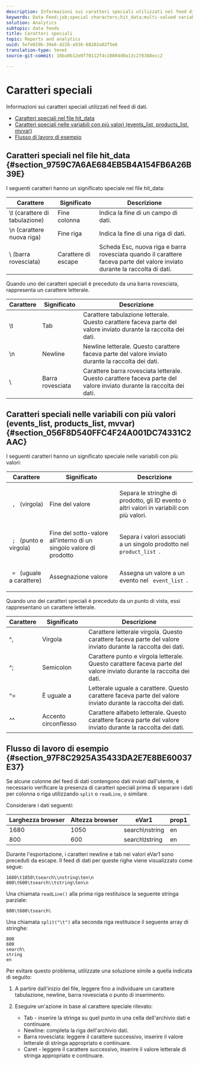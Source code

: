 ```yaml
---
description: Informazioni sui caratteri speciali utilizzati nel feed di dati.
keywords: Data Feed;job;special characters;hit_data;multi-valued variables;events_list;products_list;mvvars
solution: Analytics
subtopic: data feeds
title: Caratteri speciali
topic: Reports and analytics
uuid: 5efe019b-39e6-4226-a936-88202a02f5e6
translation-type: tm+mt
source-git-commit: 16ba0b12e0f70112f4c10804d0a13c278388ecc2

---
```



# Caratteri speciali

Informazioni sui caratteri speciali utilizzati nel feed di dati.

* [Caratteri speciali nel file hit_data](/help/export/analytics-data-feed/c-df-contents/datafeeds-spec-chars.md#section_9759C7A6AE684EB5B4A154FB6A26B39E)
* [Caratteri speciali nelle variabili con più valori (events_list, products_list, mvvar)](/help/export/analytics-data-feed/c-df-contents/datafeeds-spec-chars.md#section_056F8D540FFC4F24A001DC74331C2AAC)
* [Flusso di lavoro di esempio](/help/export/analytics-data-feed/c-df-contents/datafeeds-spec-chars.md#section_97F8C2925A35433DA2E7E8BE60037E37)

## Caratteri speciali nel file hit_data {#section_9759C7A6AE684EB5B4A154FB6A26B39E}

I seguenti caratteri hanno un significato speciale nel file hit_data:

| Carattere | Significato | Descrizione |
|--- |--- |--- |
| \t (carattere di tabulazione) | Fine colonna | Indica la fine di un campo di dati. |
| \n (carattere nuova riga) | Fine riga | Indica la fine di una riga di dati. |
| \ (barra rovesciata) | Carattere di escape | Scheda Esc, nuova riga e barra rovesciata quando il carattere faceva parte del valore inviato durante la raccolta di dati. |

Quando uno dei caratteri speciali è preceduto da una barra rovesciata, rappresenta un carattere letterale.

| Carattere | Significato | Descrizione |
|--- |--- |--- |
| \\t | Tab | Carattere tabulazione letterale. Questo carattere faceva parte del valore inviato durante la raccolta dei dati. |
| \\n | Newline | Newline letterale. Questo carattere faceva parte del valore inviato durante la raccolta dei dati. |
| \\ | Barra rovesciata | Carattere barra rovesciata letterale. Questo carattere faceva parte del valore inviato durante la raccolta dei dati. |

## Caratteri speciali nelle variabili con più valori (events_list, products_list, mvvar) {#section_056F8D540FFC4F24A001DC74331C2AAC}

I seguenti caratteri hanno un significato speciale nelle variabili con più valori:

<table id="table_FDA13DE05A784ED4972C2955BD2642C7"> 
 <thead> 
  <tr> 
   <th colname="col1" class="entry"> Carattere </th> 
   <th colname="col02" class="entry"> Significato </th> 
   <th colname="col2" class="entry"> Descrizione </th> 
  </tr> 
 </thead>
 <tbody> 
  <tr> 
   <td colname="col1"> <code> , </code> (virgola) </td> 
   <td colname="col02"> Fine del valore </td> 
   <td colname="col2"> <p>Separa le stringhe di prodotto, gli ID evento o altri valori in variabili con più valori. </p> </td> 
  </tr> 
  <tr> 
   <td colname="col1"> <code> ; </code> (punto e virgola) </td> 
   <td colname="col02"> Fine del sotto-valore all'interno di un singolo valore di prodotto </td> 
   <td colname="col2"> <p>Separa i valori associati a un singolo prodotto nel <code> product_list </code>. </p> </td> 
  </tr> 
  <tr> 
   <td colname="col1"> <code> = </code> (uguale a carattere) </td> 
   <td colname="col02"> Assegnazione valore </td> 
   <td colname="col2"> <p>Assegna un valore a un evento nel <code> event_list </code>. </p> </td> 
  </tr> 
 </tbody> 
</table>

Quando uno dei caratteri speciali è preceduto da un punto di vista, essi rappresentano un carattere letterale.

| Carattere | Significato | Descrizione |
|--- |--- |--- |
| ^, | Virgola | Carattere letterale virgola. Questo carattere faceva parte del valore inviato durante la raccolta dei dati. |
| ^; | Semicolon | Carattere punto e virgola letterale. Questo carattere faceva parte del valore inviato durante la raccolta dei dati. |
| ^= | È uguale a | Letterale uguale a carattere. Questo carattere faceva parte del valore inviato durante la raccolta dei dati. |
| ^^ | Accento circonflesso | Carattere alfabeto letterale. Questo carattere faceva parte del valore inviato durante la raccolta dei dati. |

## Flusso di lavoro di esempio {#section_97F8C2925A35433DA2E7E8BE60037E37}

Se alcune colonne del feed di dati contengono dati inviati dall'utente, è necessario verificare la presenza di caratteri speciali prima di separare i dati per colonna o riga utilizzando `split` o `readLine`, o similare.

Considerare i dati seguenti:

| Larghezza browser | Altezza browser | eVar1 | prop1 |
|---|---|---|---|
| 1680 | 1050 | search\nstring | en |
| 800 | 600 | search\tstring | en |

Durante l'esportazione, i caratteri newline e tab nei valori eVar1 sono preceduti da escape. Il feed di dati per queste righe viene visualizzato come segue:

```
1680\t1050\tsearch\\nstring\ten\n 
800\t600\tsearch\\tstring\ten\n
```

Una chiamata `readLine()` alla prima riga restituisce la seguente stringa parziale:

```
800\t600\tsearch\
```

Una chiamata `split("\t")` alla seconda riga restituisce il seguente array di stringhe:

```
800 
600 
search\ 
string 
en
```

Per evitare questo problema, utilizzate una soluzione simile a quella indicata di seguito:

1. A partire dall'inizio del file, leggere fino a individuare un carattere tabulazione, newline, barra rovesciata o punto di inserimento.
1. Eseguire un'azione in base al carattere speciale rilevato:

   * Tab - inserire la stringa su quel punto in una cella dell'archivio dati e continuare.
   * Newline: completa la riga dell'archivio dati.
   * Barra rovesciata: leggere il carattere successivo, inserire il valore letterale di stringa appropriato e continuare.
   * Caret - leggere il carattere successivo, inserire il valore letterale di stringa appropriato e continuare.

